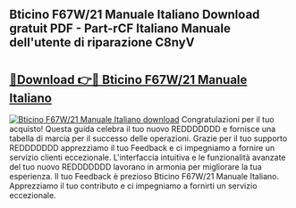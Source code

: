## Bticino F67W/21 Manuale Italiano Download gratuit PDF - Part-rCF Italiano Manuale dell'utente di riparazione C8nyV

# <h2><a href="http://dffx9th.blite.top/?on=Bticino+F67W%2f21+Manuale+Italiano">🔗Download 👉🔴 Bticino F67W/21 Manuale Italiano</a></h2>

[![Bticino F67W/21 Manuale Italiano download](https://i.imgur.com/lujVjoI.png)](http://dffx9th.blite.top/?on=Bticino+F67W%2f21+Manuale+Italiano)
Congratulazioni per il tuo acquisto! Questa guida celebra il tuo nuovo REDDDDDDD e fornisce una tabella di marcia per il successo delle operazioni. Grazie per il tuo supporto REDDDDDDD apprezziamo il tuo Feedback e ci impegniamo a fornire un servizio clienti eccezionale. L'interfaccia intuitiva e le funzionalità avanzate del tuo nuovo REDDDDDDD lavorano in armonia per migliorare la tua esperienza. Il tuo Feedback è prezioso Bticino F67W/21 Manuale Italiano. Apprezziamo il tuo contributo e ci impegniamo a fornirti un servizio eccezionale.
